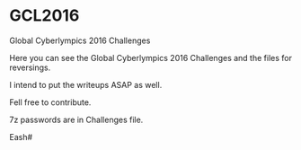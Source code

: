 # GCL2016
Global Cyberlympics 2016 Challenges

Here you can see the Global Cyberlympics 2016 Challenges and the files for reversings.

I intend to put the writeups ASAP as well.

Fell free to contribute.

7z passwords are in Challenges file.

Eash#
